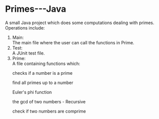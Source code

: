 # Primes---Java
A small Java project which does some computations dealing with primes.  
Operations include:  
1. Main:    
The main file where the user can call the functions in Prime.  
2. Test:   
 A JUnit test file.  
3. Prime:  
 A file containing functions which:  
<ul>checks if a number is a prime</ul>    
<ul>find all primes up to a number</ul>      
<ul>Euler's phi function</ul>    
<ul>the gcd of two numbers - Recursive</ul>    
<ul>check if two numbers are comprime</ul>    

